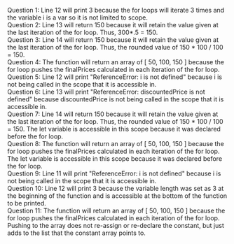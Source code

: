 Question 1: Line 12 will print 3 because the for loops will iterate 3 times and the variable i is a var so it is not limited to scope. <br/>
Question 2: Line 13 will return 150 because it will retain the value given at the last iteration of the for loop. Thus, 300*.5 = 150. <br/>
Question 3: Line 14 will return 150 because it will retain the value given at the last iteration of the for loop. Thus, the rounded value of 150 * 100 / 100 = 150. <br/>
Question 4: The function will return an array of [ 50, 100, 150 ] because the for loop pushes the finalPrices calculated in each iteration of the for loop. <br/>
Question 5: Line 12 will print "ReferenceError: i is not defined" because i is not being called in the scope that it is accessible in. <br/>
Question 6: Line 13 will print "ReferenceError: discountedPrice is not defined" because discountedPrice is not being called in the scope that it is accessible in. <br/>
Question 7: Line 14 will return 150 because it will retain the value given at the last iteration of the for loop. Thus, the rounded value of 150 * 100 / 100 = 150. The let variable is accessible in this scope because it was declared before the for loop. <br/>
Question 8: The function will return an array of [ 50, 100, 150 ] because the for loop pushes the finalPrices calculated in each iteration of the for loop. The let variable is accessible in this scope because it was declared before the for loop. <br/>
Question 9: Line 11 will print "ReferenceError: i is not defined" because i is not being called in the scope that it is accessible in. <br/>
Question 10: Line 12 will print 3 because the variable length was set as 3 at the beginning of the function and is accessible at the bottom of the function to be printed. <br/>
Question 11: The function will return an array of [ 50, 100, 150 ] because the for loop pushes the finalPrices calculated in each iteration of the for loop. Pushing to the array does not re-assign or re-declare the constant, but just adds to the list that the constant array points to. <br/>